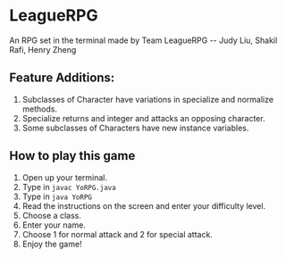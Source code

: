 # LeagueRPG
An RPG set in the terminal made by Team LeagueRPG -- Judy Liu, Shakil Rafi, Henry Zheng

## Feature Additions: 
1. Subclasses of Character have variations in specialize and normalize methods. 
2. Specialize returns and integer and attacks an opposing character.
3. Some subclasses of Characters have new instance variables.
  
## How to play this game
1. Open up your terminal.
2. Type in ```javac YoRPG.java```
3. Type in ```java YoRPG```
4. Read the instructions on the screen and enter your difficulty level.
5. Choose a class.
6. Enter your name.
7. Choose 1 for normal attack and 2 for special attack.
8. Enjoy the game!
